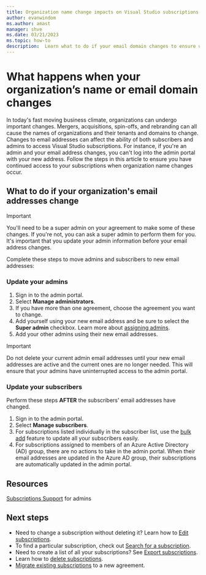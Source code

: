 ```yaml
---
title: Organization name change impacts on Visual Studio subscriptions
author: evanwindom
ms.author: amast
manager: shve
ms.date: 03/21/2023
ms.topic: how-to
description:  Learn what to do if your email domain changes to ensure uninterrupted access to the admin portal and subscriptions. 
---
```


# What happens when your organization’s name or email domain changes

In today's fast moving business climate, organizations can undergo important changes.  Mergers, acquisitions, spin-offs, and rebranding can all cause the names of organizations and their tenants and domains to change.  Changes to email addresses can affect the ability of both subscribers and admins to access Visual Studio subscriptions.  For instance, if you're an admin and your email address changes, you can't log into the admin portal with your new address.  Follow the steps in this article to ensure you have continued access to your subscriptions when organization name changes occur. 

## What to do if your organization's email addresses change

> [!IMPORTANT]
> You'll need to be a super admin on your agreement to make some of these changes.  If you're not, you can ask a super admin to perform them for you. It's important that you update your admin information before your email address changes.

Complete these steps to move admins and subscribers to new email addresses:

### Update your admins

1. Sign in to the admin portal.
0. Select **Manage administrators**.
0. If you have more than one agreement, choose the agreement you want to change. 
0. Add yourself using your new email address and be sure to select the **Super admin** checkbox.  Learn more about [assigning admins](/visualstudio/subscriptions/admin-roles#assigning-admins).
0. Add your other admins using their new email addresses. 
> [!IMPORTANT]
> Do not delete your current admin email addresses until your new email addresses are active and the current ones are no longer needed.  This will ensure that your admins have uninterrupted access to the admin portal.

### Update your subscribers

Perform these steps **AFTER** the subscribers' email addresses have changed.  
1. Sign in to the admin portal.
0. Select **Manage subscribers**.
0. For subscriptions listed individually in the subscriber list, use the [bulk add](assign-license-bulk.md) feature to update all your subscribers easily.  
0. For subscriptions assigned to members of an Azure Active Directory (AD) group, there are no actions to take in the admin portal.  When their email addresses are updated in the Azure AD group, their subscriptions are automatically updated in the admin portal. 

## Resources

[Subscriptions Support](https://aka.ms/vsadminhelp) for admins

## Next steps

+ Need to change a subscription without deleting it?  Learn how to [Edit subscriptions](edit-license.md).
+ To find a particular subscription, check out [Search for a subscription](search-license.md).
+ Need to create a list of all your subscriptions?  See [Export subscriptions](exporting-subscriptions.md).
+ Learn how to [delete subscriptions](delete-license.md). 
+ [Migrate existing subscriptions](migrate-subscriptions.md) to a new agreement.
